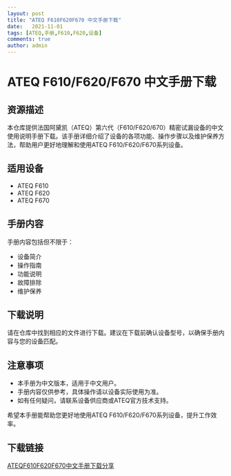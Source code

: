 ```yaml
---
layout: post
title: "ATEQ F610F620F670 中文手册下载"
date:   2021-11-01
tags: [ATEQ,手册,F610,F620,设备]
comments: true
author: admin
---
```

# ATEQ F610/F620/F670 中文手册下载

## 资源描述

本仓库提供法国阿黛凯（ATEQ）第六代（F610/F620/670）精密试漏设备的中文使用说明手册下载。该手册详细介绍了设备的各项功能、操作步骤以及维护保养方法，帮助用户更好地理解和使用ATEQ F610/F620/F670系列设备。

## 适用设备

- ATEQ F610
- ATEQ F620
- ATEQ F670

## 手册内容

手册内容包括但不限于：

- 设备简介
- 操作指南
- 功能说明
- 故障排除
- 维护保养

## 下载说明

请在仓库中找到相应的文件进行下载。建议在下载前确认设备型号，以确保手册内容与您的设备匹配。

## 注意事项

- 本手册为中文版本，适用于中文用户。
- 手册内容仅供参考，具体操作请以设备实际使用为准。
- 如有任何疑问，请联系设备供应商或ATEQ官方技术支持。

希望本手册能帮助您更好地使用ATEQ F610/F620/F670系列设备，提升工作效率。

## 下载链接

[ATEQF610F620F670中文手册下载分享](https://pan.quark.cn/s/d5a0b88d8a99)